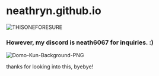 # neathryn.github.io

![THISONEFORESURE](https://github.com/neathryn/neathryn.github.io/assets/140681793/5f99d990-6eb4-4829-8a76-1f9104dc892f)








### 

### However, my discord is neath6067 for inquiries. :)
 
![Domo-Kun-Background-PNG](https://github.com/neathryn/neathryn.github.io/assets/140681793/a381f9ec-b527-4d5b-9181-7b28ea986625)


thanks for looking into this, byebye!
